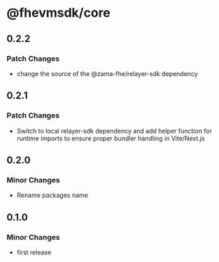 # @fhevmsdk/core

## 0.2.2

### Patch Changes

- change the source of the @zama-fhe/relayer-sdk dependency

## 0.2.1

### Patch Changes

- Switch to local relayer-sdk dependency and add helper function for runtime imports to ensure proper bundler handling in Vite/Next.js

## 0.2.0

### Minor Changes

- Rename packages name

## 0.1.0

### Minor Changes

- first release
